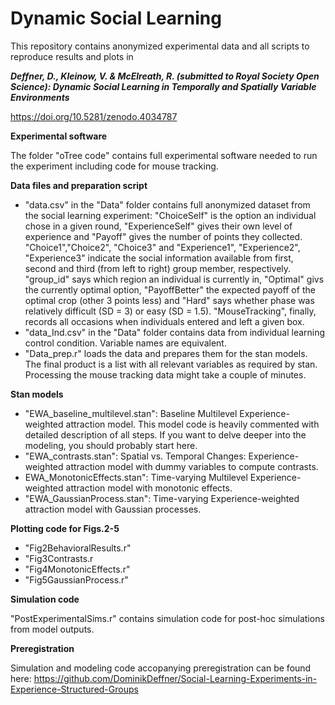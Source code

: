 # Dynamic Social Learning

This repository contains anonymized experimental data and all scripts to reproduce results and plots in 

***Deffner, D., Kleinow, V. & McElreath, R. (submitted to Royal Society Open Science): Dynamic Social Learning in Temporally and Spatially Variable Environments***




  https://doi.org/10.5281/zenodo.4034787



**Experimental software**

The folder "oTree code" contains full experimental software needed to run the experiment including code for mouse tracking. 


**Data files and preparation script**

- "data.csv" in the "Data" folder contains full anonymized dataset from the social learning experiment:
   "ChoiceSelf" is the option an individual chose in a given round, "ExperienceSelf" gives their own level of experience and       "Payoff" gives the number of points they collected. "Choice1","Choice2", "Choice3" and "Experience1", "Experience2", "Experience3" indicate the social information available from first, second and third (from left to right) group member, respectively. "group_id" says which region an individual is currently in, "Optimal" givs the currently optimal option, "PayoffBetter" the expected payoff of the optimal crop (other 3 points less) and "Hard" says whether phase was relatively difficult (SD = 3) or easy (SD = 1.5). "MouseTracking", finally, records all occasions when individuals entered and left a given box. 
- "data_Ind.csv" in the "Data" folder contains data from individual learning control condition. Variable names are equivalent. 
- "Data_prep.r" loads the data and prepares them for the stan models. The final product is a list with all relevant variables as required by stan. Processing the mouse tracking data might take a couple of minutes.

 **Stan models**
 - "EWA_baseline_multilevel.stan": Baseline Multilevel Experience-weighted attraction model. This model code is heavily commented with detailed description of all steps. If you want to delve deeper into the modeling, you should probably start here.
 - "EWA_contrasts.stan": Spatial vs. Temporal Changes: Experience-weighted attraction model with dummy variables to compute contrasts.   
 - EWA_MonotonicEffects.stan": Time-varying Multilevel Experience-weighted attraction model with monotonic effects.
 - "EWA_GaussianProcess.stan": Time-varying Experience-weighted attraction model with Gaussian processes.
 
  **Plotting code for Figs.2-5**
  - "Fig2BehavioralResults.r"
  - "Fig3Contrasts.r
  - "Fig4MonotonicEffects.r"
  - "Fig5GaussianProcess.r"
  
  
  **Simulation code**

  "PostExperimentalSims.r" contains simulation code for post-hoc simulations from model outputs.
  
  
   **Preregistration**

  Simulation and modeling code accopanying preregistration can be found here: https://github.com/DominikDeffner/Social-Learning-Experiments-in-Experience-Structured-Groups
